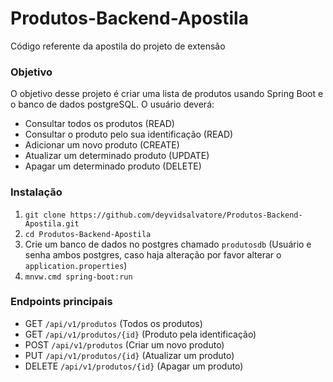 # Produtos-Backend-Apostila
Código referente da apostila do projeto de extensão

### Objetivo
O objetivo desse projeto é criar uma lista de produtos usando Spring Boot e o banco de dados postgreSQL. O usuário deverá:
* Consultar todos os produtos (READ)
* Consultar o produto pelo sua identificação (READ)
* Adicionar um novo produto (CREATE)
* Atualizar um determinado produto (UPDATE)
* Apagar um determinado produto (DELETE)

### Instalação
1. ```git clone https://github.com/deyvidsalvatore/Produtos-Backend-Apostila.git```
2. ```cd Produtos-Backend-Apostila```
3. Crie um banco de dados no postgres chamado ```produtosdb``` (Usuário e senha ambos postgres, caso haja alteração por favor alterar o ```application.properties```) 
3. ```mnvw.cmd spring-boot:run```

### Endpoints principais
* GET ```/api/v1/produtos``` (Todos os produtos)
* GET ```/api/v1/produtos/{id}``` (Produto pela identificação)
* POST ```/api/v1/produtos``` (Criar um novo produto)
* PUT ```/api/v1/produtos/{id}``` (Atualizar um produto)
* DELETE ```/api/v1/produtos/{id}``` (Apagar um produto) 
